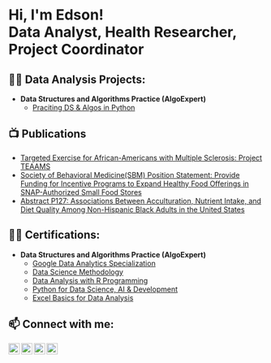 <h1>Hi, I'm Edson! <br/> Data Analyst</a>, Health Researcher</a>, Project Coordinator</a></h2>

<h2>👨‍💻 Data Analysis Projects:</h2>

- <b>Data Structures and Algorithms Practice (AlgoExpert)</b>
  - [Praciting DS & Algos in Python](https://github.com/joshmadakor1/Algorithms-Practice)

<h2>📺 Publications</h2>

- [Targeted Exercise for African-Americans with Multiple Sclerosis: Project TEAAMS](https://www.sciencedirect.com/science/article/pii/S1551714423000113?dgcid=author)
- [Society of Behavioral Medicine(SBM) Position Statement: Provide Funding for Incentive Programs to Expand Healthy Food Offerings in SNAP-Authorized Small Food Stores](https://pubmed.ncbi.nlm.nih.gov/33200771/)
- [Abstract P127: Associations Between Acculturation, Nutrient Intake, and Diet Quality Among Non-Hispanic Black Adults in the United States](https://www.ahajournals.org/doi/10.1161/circ.143.suppl_1.P127)
<h2>👨‍💻 Certifications:</h2>

- <b>Data Structures and Algorithms Practice (AlgoExpert)</b>
  - [Google Data Analytics Specialization](https://www.coursera.org/account/accomplishments/specialization/certificate/CCSHG4BFFFPZ)
  - [Data Science Methodology](https://www.coursera.org/account/accomplishments/certificate/HX5LAFRY7BWR)
  - [Data Analysis with R Programming](https://www.coursera.org/account/accomplishments/certificate/XRXRP7ZNWV6Y)
  - [Python for Data Science, AI & Development](https://www.coursera.org/account/accomplishments/certificate/DNPL8TQV9CHS)
  - [Excel Basics for Data Analysis](https://www.coursera.org/account/accomplishments/certificate/49NNXG96TY6H)

<h2> 📫 Connect with me:</h2>

[<img align="left" alt="JoshMadakor | YouTube" width="22px" src="https://cdn.jsdelivr.net/npm/simple-icons@v3/icons/youtube.svg" />][youtube]
[<img align="left" alt="JoshMadakor | Twitter" width="22px" src="https://cdn.jsdelivr.net/npm/simple-icons@v3/icons/twitter.svg" />][twitter]
[<img align="left" alt="JoshMadakor | LinkedIn" width="22px" src="https://cdn.jsdelivr.net/npm/simple-icons@v3/icons/linkedin.svg" />][linkedin]
[<img align="left" alt="JoshMadakor | Instagram" width="22px" src="https://cdn.jsdelivr.net/npm/simple-icons@v3/icons/instagram.svg" />][instagram]

[twitter]: https://twitter.com/joshmadakor
[youtube]: https://www.youtube.com/c/joshmadakor
[instagram]: https://www.instagram.com/joshmadakor/
[linkedin]: linkedin.com/in/edson-flores-214b38139

<!--
**joshmadakor1/joshmadakor1** is a ✨ _special_ ✨ repository because its `README.md` (this file) appears on your GitHub profile.

Here are some ideas to get you started:

- 🔭 I’m currently working on ...
- 🌱 I’m currently learning ...
- 👯 I’m looking to collaborate on ...
- 🤔 I’m looking for help with ...
- 💬 Ask me about ...
- 📫 How to reach me: ...
- 😄 Pronouns: ...
- ⚡ Fun fact: ...
-->
